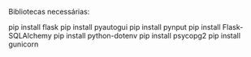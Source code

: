 Bibliotecas necessárias:

pip install flask
pip install pyautogui
pip install pynput
pip install Flask-SQLAlchemy
pip install python-dotenv
pip install psycopg2
pip install gunicorn
